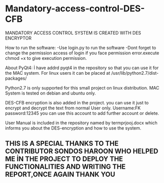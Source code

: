 # Mandatory-access-control-DES-CFB
MANDATORY ACCESS CONTROL SYSTEM IS CREATED WITH DES ENCRYPTOR 


How to run the software:
  -Use login.py to run the software
  -Dont forget to change the permission access of login if you face permission error.execute chmod +x to give execution permission.
  
About PyQt4:
  İ have addrd pyqt4 in the repository so that you can use it for the MAC system.
  For linux users it can be placed at /usr/lib/python2.7/dist-packages/
  
Python2.7 is only supported for this small project on linux distribution.
MAC System is tested on debian and ubuntu only.

DES-CFB encryption is also added in the project. you can use it just to encrypt and decrypt the text from normal User only.
Username:FK
password:12345
you can use this account to add further account or delete.

User Manual is included in the repository named by termprjooj.docx which informs you about the DES-encryption and how to use the system.

<h2> THIS IS A SPECIAL THANKS TO THE CONTRIBUTOR <b>SONDOS HAROON</b> WHO HELPED ME İN THE PROJECT TO DEPLOY THE FUNCTIONALITIES AND WRITING THE REPORT,ONCE AGAIN THANK YOU </h2>
